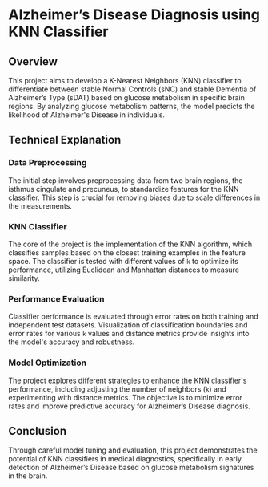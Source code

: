 # Alzheimer’s Disease Diagnosis using KNN Classifier

## Overview
This project aims to develop a K-Nearest Neighbors (KNN) classifier to differentiate between stable Normal Controls (sNC) and stable Dementia of Alzheimer’s Type (sDAT) based on glucose metabolism in specific brain regions. By analyzing glucose metabolism patterns, the model predicts the likelihood of Alzheimer's Disease in individuals.

## Technical Explanation

### Data Preprocessing
The initial step involves preprocessing data from two brain regions, the isthmus cingulate and precuneus, to standardize features for the KNN classifier. This step is crucial for removing biases due to scale differences in the measurements.

### KNN Classifier
The core of the project is the implementation of the KNN algorithm, which classifies samples based on the closest training examples in the feature space. The classifier is tested with different values of `k` to optimize its performance, utilizing Euclidean and Manhattan distances to measure similarity.

### Performance Evaluation
Classifier performance is evaluated through error rates on both training and independent test datasets. Visualization of classification boundaries and error rates for various `k` values and distance metrics provide insights into the model's accuracy and robustness.

### Model Optimization
The project explores different strategies to enhance the KNN classifier's performance, including adjusting the number of neighbors (`k`) and experimenting with distance metrics. The objective is to minimize error rates and improve predictive accuracy for Alzheimer’s Disease diagnosis.

## Conclusion
Through careful model tuning and evaluation, this project demonstrates the potential of KNN classifiers in medical diagnostics, specifically in early detection of Alzheimer’s Disease based on glucose metabolism signatures in the brain.
